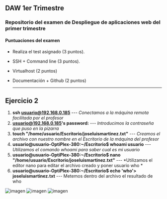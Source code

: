 ## DAW 1er Trimestre
### Repositorio del examen de Despliegue de aplicaciones web del primer trimestre
#### Puntuaciones del examen
* Realiza el test asignado (3 puntos).

* SSH + Command line (3 puntos).

* Virtualhost (2 puntos)

* Documentación + Github (2 puntos)

  ___

  
## Ejercicio 2

1. **ssh usuario@192.168.0.185** --- *Conectamos a la máquina remota facilitada por el profesor*
2. **usuario@192.168.0.185's password:** --- *Introducimos la contraseña que puso en la pizarra*
3. **touch  "/home/usuario/Escritorio/joseluismartinez.txt"** --- *Creamos el archivo con nuestro nombre en el Escritorio de la máquina del profesor*
4. **usuario@usuario-OptiPlex-380:~/Escritorio$ whoami     usuario** --- *Utilizamos el comando whoami para saber cual es mi usuario*
5. **usuario@usuario-OptiPlex-380:~/Escritorio$ nano "/home/usuario/Escritorio/joseluismartinez.txt"** --- *Utilizamos el editor nano para editar el archivo creado y poner usuario who *
6. **usuario@usuario-OptiPlex-380:~/Escritorio$ echo 'who'> joseluismartinez.txt** --- Metemos dentro del archivo el resultado de who

   
![imagen](https://github.com/user-attachments/assets/b1def598-b43e-437b-b218-9ccf7fcba614)
![imagen](https://github.com/user-attachments/assets/5f2be482-b839-40d1-b80c-b06fcf32dfe6)
![imagen](https://github.com/user-attachments/assets/154cd242-def9-43f9-9e1c-d4caa9adf57c)





